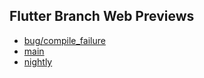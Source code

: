 ## Flutter Branch Web Previews

- [bug/compile_failure](./bug/compile_failure/)
- [main](./main/)
- [nightly](./nightly/)
